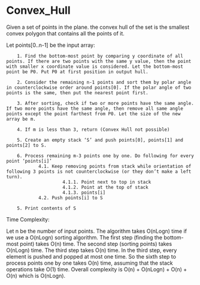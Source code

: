 # Convex_Hull

Given a set of points in the plane. the convex hull of the set is the smallest convex polygon that contains all the points of it.

Let points[0..n-1] be the input array:

        1. Find the bottom-most point by comparing y coordinate of all points. If there are two points with the same y value, then the point with smaller x coordinate value is considered. Let the bottom-most point be P0. Put P0 at first position in output hull.

        2. Consider the remaining n-1 points and sort them by polar angle in counterclockwise order around points[0]. If the polar angle of two points is the same, then put the nearest point first.

        3. After sorting, check if two or more points have the same angle. If two more points have the same angle, then remove all same angle points except the point farthest from P0. Let the size of the new array be m.

        4. If m is less than 3, return (Convex Hull not possible)

        5. Create an empty stack ‘S’ and push points[0], points[1] and points[2] to S.

        6. Process remaining m-3 points one by one. Do following for every point ‘points[i]’
                4.1. Keep removing points from stack while orientation of following 3 points is not counterclockwise (or they don’t make a left turn).
                         4.1.1. Point next to top in stack
                         4.1.2. Point at the top of stack 
                         4.1.3. points[i]
                4.2. Push points[i] to S

        5. Print contents of S
Time Complexity:

Let n be the number of input points. The algorithm takes O(nLogn) time if we use a O(nLogn) sorting algorithm.
The first step (finding the bottom-most point) takes O(n) time. The second step (sorting points) takes O(nLogn) time. The third    step takes O(n) time. In the third step, every element is pushed and popped at most one time. So the sixth step to process points one by one takes O(n) time, assuming that the stack operations take O(1) time. Overall complexity is O(n) + O(nLogn) + O(n) + O(n) which is O(nLogn).
